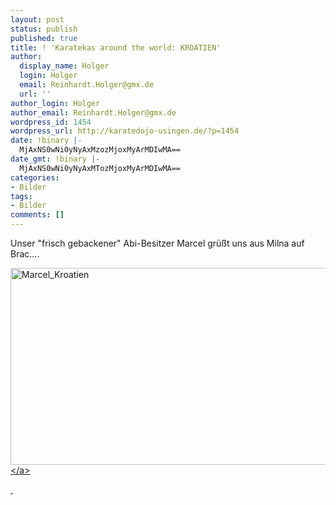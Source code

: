 ```yaml
---
layout: post
status: publish
published: true
title: ! 'Karatekas around the world: KROATIEN'
author:
  display_name: Holger
  login: Holger
  email: Reinhardt.Holger@gmx.de
  url: ''
author_login: Holger
author_email: Reinhardt.Holger@gmx.de
wordpress_id: 1454
wordpress_url: http://karatedojo-usingen.de/?p=1454
date: !binary |-
  MjAxNS0wNi0yNyAxMzozMjoxMyArMDIwMA==
date_gmt: !binary |-
  MjAxNS0wNi0yNyAxMTozMjoxMyArMDIwMA==
categories:
- Bilder
tags:
- Bilder
comments: []
---
```

<p>Unser "frisch gebackener" Abi-Besitzer Marcel gr&uuml;&szlig;t uns aus Milna auf Brac....</p>
<p><a href="http:&#47;&#47;karatedojo-usingen.de&#47;2015&#47;06&#47;27&#47;karatekas-around-the-world-kroatien&#47;marcel_kroatien&#47;" rel="attachment wp-att-1455"><img class="aligncenter size-large wp-image-1455" src="http:&#47;&#47;karatedojo-usingen.de&#47;wp-content&#47;uploads&#47;2015&#47;06&#47;Marcel_Kroatien-1024x576.jpg" alt="Marcel_Kroatien" width="560" height="315" &#47;><&#47;a></p>
<p>&nbsp;</p>
